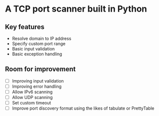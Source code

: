 # A TCP port scanner built in Python
## Key features
- Resolve domain to IP address
- Specify custom port range
- Basic input validation
- Basic exception handling
## Room for improvement
* [ ] Improving input validation
* [ ] Improving error handling
* [ ] Allow IPv6 scanning
* [ ] Allow UDP scanning
* [ ] Set custom timeout
* [ ] Improve port discovery format using the likes of tabulate or PrettyTable
